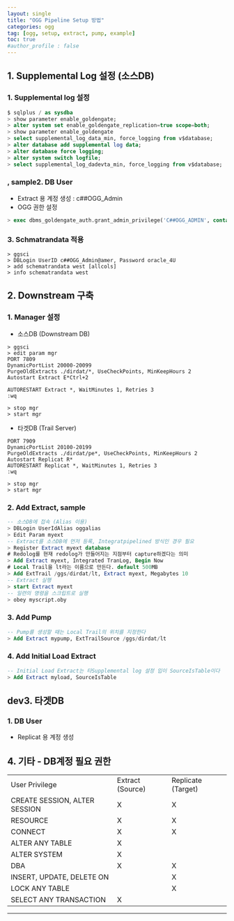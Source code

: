 ```yaml
---
layout: single
title: "OGG Pipeline Setup 방법"
categories: ogg
tag: [ogg, setup, extract, pump, example]
toc: true
#author_profile : false
---
```


## 1. Supplemental Log 설정 (소스DB)
### 1. Supplemental log 설정 

```sql
$ sqlplus / as sysdba
> show parameter enable_goldengate;
> alter system set enable_goldengate_replication=true scope=both;
> show parameter enable_goldengate
> select supplemental_log_data_min, force_logging from v$database;
> alter database add supplemental log data;
> alter database force logging;
> alter system switch logfile;
> select supplemental_log_dadevta_min, force_logging from v$database;
```
### , sample2. DB User

* Extract 용 계정 생성 : c##OGG_Admin
* OGG 권한 설정
```sql
> exec dbms_goldengate_auth.grant_admin_privilege('C##OGG_ADMIN', container=>'all');
```

### 3. Schmatrandata 적용

```
> ggsci
> DBLogin UserID c##OGG_Admin@amer, Password oracle_4U
> add schematrandata west [allcols]
> info schematrandata west
```

## 2. Downstream 구축

### 1. Manager 설정

- 소스DB (Downstream DB)

```
> ggsci
> edit param mgr
PORT 7809
DynamicPortList 20000-20099
PurgeOldExtracts ./dirdat/*, UseCheckPoints, MinKeepHours 2
Autostart Extract E*Ctrl+2

AUTORESTART Extract *, WaitMinutes 1, Retries 3
:wq

> stop mgr
> start mgr
```

- 타겟DB (Trail Server)

```
PORT 7909
DynamicPortList 20100-20199
PurgeOldExtracts ./dirdat/pe*, UseCheckPoints, MinKeepHours 2
Autostart Replicat R*
AUTORESTART Replicat *, WaitMinutes 1, Retries 3
:wq

> stop mgr
> start mgr
```

### 2. Add Extract, sample

```sql
-- 소스DB에 접속 (Alias 이용)
> DBLogin UserIdAlias oggalias
> Edit Param myext
-- Extract를 소스DB에 먼저 등록, Integratpipelined 방식인 경우 필요 
> Register Extract myext database
# Redolog를 현재 redolog가 만들어지는 지점부터 capture하겠다는 의미
> Add Extract myext, Integrated TranLog, Begin Now
# Local Trail을 lt라는 이름으로 만든다. default 500MB
> Add ExtTrail /ggs/dirdat/lt, Extract myext, Megabytes 10
-- Extract 실행
> start Extract myext
-- 일련의 명령을 스크립트로 실행
> obey myscript.oby
```
### 3. Add Pump

```sql
-- Pump를 생성할 때는 Local Trail의 위치를 지정한다
> Add Extract mypump, ExtTrailSource /ggs/dirdat/lt
```
### 4. Add Initial Load Extract

```sql
-- Initial Load Extract는 타Supplemental log 설정 입이 SourceIsTable이다
> Add Extract myload, SourceIsTable
```

## dev3. 타겟DB
### 1. DB User

* Replicat 용 계정 생성

##  4. 기타 - DB계정 필요 권한

|                               |                  |                    |
| ----------------------------- | ---------------- | ------------------ |
| User Privilege                | Extract (Source) | Replicate (Target) |
| CREATE SESSION, ALTER SESSION | X                | X                  |
| RESOURCE                      | X                | X                  |
| CONNECT                       | X                | X                  |
| ALTER ANY TABLE               | X                |                    |
| ALTER SYSTEM                  | X                |                    |
| DBA                           | X                | X                  |
| INSERT, UPDATE, DELETE ON     |                  | X                  |
| LOCK ANY TABLE                |                  | X                  |
| SELECT ANY TRANSACTION        | X                |                    |

---